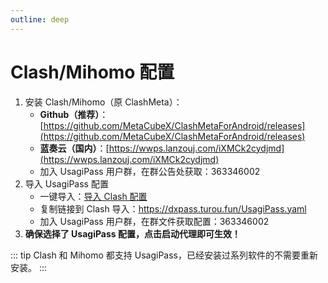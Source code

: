 ```yaml
---
outline: deep
---
```


# Clash/Mihomo 配置

1. 安装 Clash/Mihomo（原 ClashMeta）：
    - **Github（推荐）**：[https://github.com/MetaCubeX/ClashMetaForAndroid/releases](https://github.com/MetaCubeX/ClashMetaForAndroid/releases)
    - **蓝奏云（国内）**：[https://wwps.lanzouj.com/iXMCk2cydjmd](https://wwps.lanzouj.com/iXMCk2cydjmd)
    - 加入 UsagiPass 用户群，在群公告处获取：363346002
2. 导入 UsagiPass 配置
    - 一键导入：[导入 Clash 配置](clash://install-config?url=https://dxpass.turou.fun/UsagiPass.yaml&name=UsagiPass)
    - 复制链接到 Clash 导入：https://dxpass.turou.fun/UsagiPass.yaml
    - 加入 UsagiPass 用户群，在群文件获取配置：363346002
3. **确保选择了 UsagiPass 配置，点击启动代理即可生效！**

::: tip
Clash 和 Mihomo 都支持 UsagiPass，已经安装过系列软件的不需要重新安装。
:::